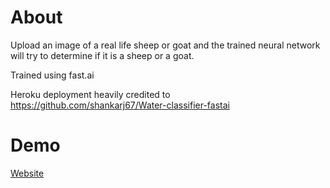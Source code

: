 # About
Upload an image of a real life sheep or goat and the trained neural network will try to determine if it is a sheep or a goat.

Trained using fast.ai

Heroku deployment heavily credited to https://github.com/shankarj67/Water-classifier-fastai

# Demo
[Website](http://sheepgoat.herokuapp.com/)